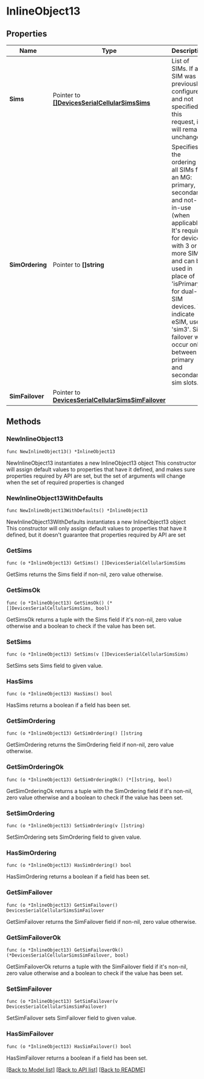 # InlineObject13

## Properties

Name | Type | Description | Notes
------------ | ------------- | ------------- | -------------
**Sims** | Pointer to [**[]DevicesSerialCellularSimsSims**](DevicesSerialCellularSimsSims.md) | List of SIMs. If a SIM was previously configured and not specified in this request, it will remain unchanged. | [optional] 
**SimOrdering** | Pointer to **[]string** | Specifies the ordering of all SIMs for an MG: primary, secondary, and not-in-use (when applicable). It&#39;s required for devices with 3 or more SIMs and can be used in place of &#39;isPrimary&#39; for dual-SIM devices. To indicate eSIM, use &#39;sim3&#39;. Sim failover will occur only between primary and secondary sim slots. | [optional] 
**SimFailover** | Pointer to [**DevicesSerialCellularSimsSimFailover**](DevicesSerialCellularSimsSimFailover.md) |  | [optional] 

## Methods

### NewInlineObject13

`func NewInlineObject13() *InlineObject13`

NewInlineObject13 instantiates a new InlineObject13 object
This constructor will assign default values to properties that have it defined,
and makes sure properties required by API are set, but the set of arguments
will change when the set of required properties is changed

### NewInlineObject13WithDefaults

`func NewInlineObject13WithDefaults() *InlineObject13`

NewInlineObject13WithDefaults instantiates a new InlineObject13 object
This constructor will only assign default values to properties that have it defined,
but it doesn't guarantee that properties required by API are set

### GetSims

`func (o *InlineObject13) GetSims() []DevicesSerialCellularSimsSims`

GetSims returns the Sims field if non-nil, zero value otherwise.

### GetSimsOk

`func (o *InlineObject13) GetSimsOk() (*[]DevicesSerialCellularSimsSims, bool)`

GetSimsOk returns a tuple with the Sims field if it's non-nil, zero value otherwise
and a boolean to check if the value has been set.

### SetSims

`func (o *InlineObject13) SetSims(v []DevicesSerialCellularSimsSims)`

SetSims sets Sims field to given value.

### HasSims

`func (o *InlineObject13) HasSims() bool`

HasSims returns a boolean if a field has been set.

### GetSimOrdering

`func (o *InlineObject13) GetSimOrdering() []string`

GetSimOrdering returns the SimOrdering field if non-nil, zero value otherwise.

### GetSimOrderingOk

`func (o *InlineObject13) GetSimOrderingOk() (*[]string, bool)`

GetSimOrderingOk returns a tuple with the SimOrdering field if it's non-nil, zero value otherwise
and a boolean to check if the value has been set.

### SetSimOrdering

`func (o *InlineObject13) SetSimOrdering(v []string)`

SetSimOrdering sets SimOrdering field to given value.

### HasSimOrdering

`func (o *InlineObject13) HasSimOrdering() bool`

HasSimOrdering returns a boolean if a field has been set.

### GetSimFailover

`func (o *InlineObject13) GetSimFailover() DevicesSerialCellularSimsSimFailover`

GetSimFailover returns the SimFailover field if non-nil, zero value otherwise.

### GetSimFailoverOk

`func (o *InlineObject13) GetSimFailoverOk() (*DevicesSerialCellularSimsSimFailover, bool)`

GetSimFailoverOk returns a tuple with the SimFailover field if it's non-nil, zero value otherwise
and a boolean to check if the value has been set.

### SetSimFailover

`func (o *InlineObject13) SetSimFailover(v DevicesSerialCellularSimsSimFailover)`

SetSimFailover sets SimFailover field to given value.

### HasSimFailover

`func (o *InlineObject13) HasSimFailover() bool`

HasSimFailover returns a boolean if a field has been set.


[[Back to Model list]](../README.md#documentation-for-models) [[Back to API list]](../README.md#documentation-for-api-endpoints) [[Back to README]](../README.md)


